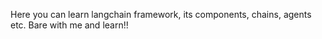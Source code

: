Here you can learn langchain framework, its components, chains, agents etc. Bare with me and learn!!
